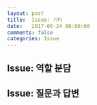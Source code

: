```yaml
---
layout: post
title:  Issue: 기타
date:   2017-05-24 00:00:00
comments: false
categories: Issue
---
```


## Issue: 역할 분담

## Issue: 질문과 답변

